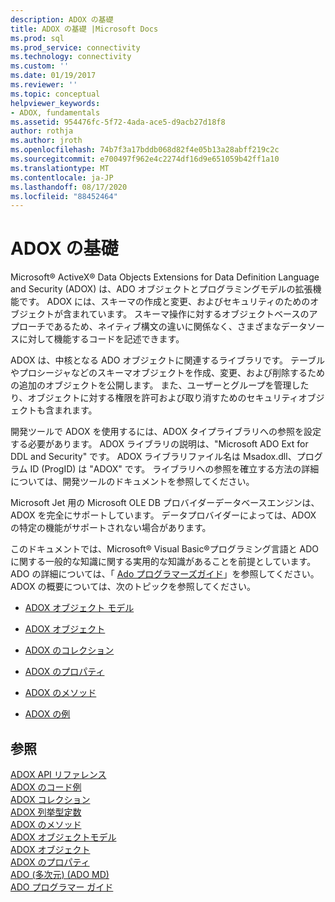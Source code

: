 ```yaml
---
description: ADOX の基礎
title: ADOX の基礎 |Microsoft Docs
ms.prod: sql
ms.prod_service: connectivity
ms.technology: connectivity
ms.custom: ''
ms.date: 01/19/2017
ms.reviewer: ''
ms.topic: conceptual
helpviewer_keywords:
- ADOX, fundamentals
ms.assetid: 954476fc-5f72-4ada-ace5-d9acb27d18f8
author: rothja
ms.author: jroth
ms.openlocfilehash: 74b7f3a17bddb068d82f4e05b13a28abff219c2c
ms.sourcegitcommit: e700497f962e4c2274df16d9e651059b42ff1a10
ms.translationtype: MT
ms.contentlocale: ja-JP
ms.lasthandoff: 08/17/2020
ms.locfileid: "88452464"
---
```

# <a name="adox-fundamentals"></a>ADOX の基礎
Microsoft® ActiveX® Data Objects Extensions for Data Definition Language and Security (ADOX) は、ADO オブジェクトとプログラミングモデルの拡張機能です。 ADOX には、スキーマの作成と変更、およびセキュリティのためのオブジェクトが含まれています。 スキーマ操作に対するオブジェクトベースのアプローチであるため、ネイティブ構文の違いに関係なく、さまざまなデータソースに対して機能するコードを記述できます。  
  
 ADOX は、中核となる ADO オブジェクトに関連するライブラリです。 テーブルやプロシージャなどのスキーマオブジェクトを作成、変更、および削除するための追加のオブジェクトを公開します。 また、ユーザーとグループを管理したり、オブジェクトに対する権限を許可および取り消すためのセキュリティオブジェクトも含まれます。  
  
 開発ツールで ADOX を使用するには、ADOX タイプライブラリへの参照を設定する必要があります。 ADOX ライブラリの説明は、"Microsoft ADO Ext for DDL and Security" です。 ADOX ライブラリファイル名は Msadox.dll、プログラム ID (ProgID) は "ADOX" です。 ライブラリへの参照を確立する方法の詳細については、開発ツールのドキュメントを参照してください。  
  
 Microsoft Jet 用の Microsoft OLE DB プロバイダーデータベースエンジンは、ADOX を完全にサポートしています。 データプロバイダーによっては、ADOX の特定の機能がサポートされない場合があります。  
  
 このドキュメントでは、Microsoft® Visual Basic®プログラミング言語と ADO に関する一般的な知識に関する実用的な知識があることを前提としています。 ADO の詳細については、「 [Ado プログラマーズガイド](../../../ado/guide/ado-programmer-s-guide.md)」を参照してください。 ADOX の概要については、次のトピックを参照してください。  
  
-   [ADOX オブジェクト モデル](../../../ado/reference/adox-api/adox-object-model.md)  
  
-   [ADOX オブジェクト](../../../ado/reference/adox-api/adox-objects.md)  
  
-   [ADOX のコレクション](../../../ado/reference/adox-api/adox-collections.md)  
  
-   [ADOX のプロパティ](../../../ado/reference/adox-api/adox-properties.md)  
  
-   [ADOX のメソッド](../../../ado/reference/adox-api/adox-methods.md)  
  
-   [ADOX の例](../../../ado/reference/adox-api/adox-code-examples.md)  
  
## <a name="see-also"></a>参照  
 [ADOX API リファレンス](../../../ado/reference/adox-api/adox-api-reference.md)   
 [ADOX のコード例](../../../ado/reference/adox-api/adox-code-examples.md)   
 [ADOX コレクション](../../../ado/reference/adox-api/adox-collections.md)   
 [ADOX 列挙型定数](../../../ado/reference/adox-api/adox-enumerated-constants.md)   
 [ADOX のメソッド](../../../ado/reference/adox-api/adox-methods.md)   
 [ADOX オブジェクトモデル](../../../ado/reference/adox-api/adox-object-model.md)   
 [ADOX オブジェクト](../../../ado/reference/adox-api/adox-objects.md)   
 [ADOX のプロパティ](../../../ado/reference/adox-api/adox-properties.md)   
 [ADO (多次元) (ADO MD)](../../../ado/guide/multidimensional/ado-multidimensional-ado-md.md)   
 [ADO プログラマー ガイド](../../../ado/guide/ado-programmer-s-guide.md)
